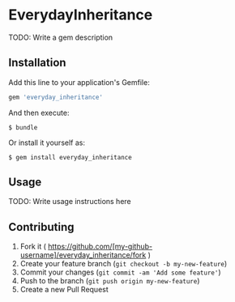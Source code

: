 # EverydayInheritance

TODO: Write a gem description

## Installation

Add this line to your application's Gemfile:

```ruby
gem 'everyday_inheritance'
```

And then execute:

    $ bundle

Or install it yourself as:

    $ gem install everyday_inheritance

## Usage

TODO: Write usage instructions here

## Contributing

1. Fork it ( https://github.com/[my-github-username]/everyday_inheritance/fork )
2. Create your feature branch (`git checkout -b my-new-feature`)
3. Commit your changes (`git commit -am 'Add some feature'`)
4. Push to the branch (`git push origin my-new-feature`)
5. Create a new Pull Request
